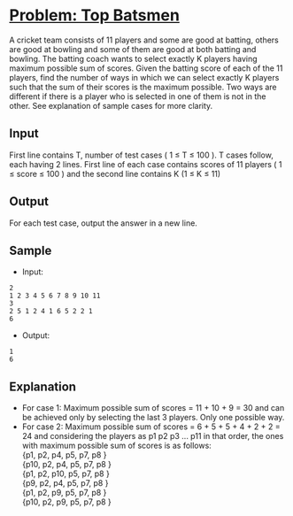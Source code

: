 # [Problem: Top Batsmen](https://www.codechef.com/problems/BESTBATS)

A cricket team consists of 11 players and some are good at batting, others are good at bowling and some of them are good at both batting and bowling. The batting coach wants to select exactly K players having maximum possible sum of scores. Given the batting score of each of the 11 players, find the number of ways in which we can select exactly K players such that the sum of their scores is the maximum possible. Two ways are different if there is a player who is selected in one of them is not in the other. See explanation of sample cases for more clarity.

## Input

First line contains T, number of test cases ( 1 ≤ T ≤ 100 ). T cases follow, each having 2 lines. First line of each case contains scores of 11 players ( 1 ≤ score ≤ 100 ) and the second line contains K (1 ≤ K ≤ 11)

## Output

For each test case, output the answer in a new line.

## Sample

- Input:
```
2
1 2 3 4 5 6 7 8 9 10 11
3
2 5 1 2 4 1 6 5 2 2 1
6
```

- Output:
```
1
6
```

## Explanation

- For case 1: Maximum possible sum of scores = 11 + 10 + 9 = 30 and can be achieved only by selecting the last 3 players. Only one possible way.
- For case 2: Maximum possible sum of scores = 6 + 5 + 5 + 4 + 2 + 2 = 24 and considering the players as p1 p2 p3 ... p11 in that order, the ones with maximum possible sum of scores is as follows: <br>
{p1, p2, p4, p5, p7, p8 } <br>
{p10, p2, p4, p5, p7, p8 } <br>
{p1, p2, p10, p5, p7, p8 } <br>
{p9, p2, p4, p5, p7, p8 } <br>
{p1, p2, p9, p5, p7, p8 } <br>
{p10, p2, p9, p5, p7, p8 }
